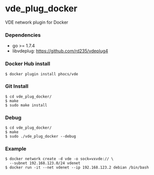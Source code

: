 # vde_plug_docker
VDE network plugin for Docker

### Dependencies
- go >= 1.7.4
- libvdeplug: https://github.com/rd235/vdeplug4

### Docker Hub install
```
$ docker plugin install phocs/vde
```

### Git Install
```
$ cd vde_plug_docker/
$ make
$ sudo make install
```

### Debug
```
$ cd vde_plug_docker/
$ make
$ sudo ./vde_plug_docker --debug
```

### Example

```
$ docker network create -d vde -o sock=vxvde:// \
  --subnet 192.168.123.0/24 vdenet
$ docker run -it --net vdenet --ip 192.168.123.2 debian /bin/bash
```  
